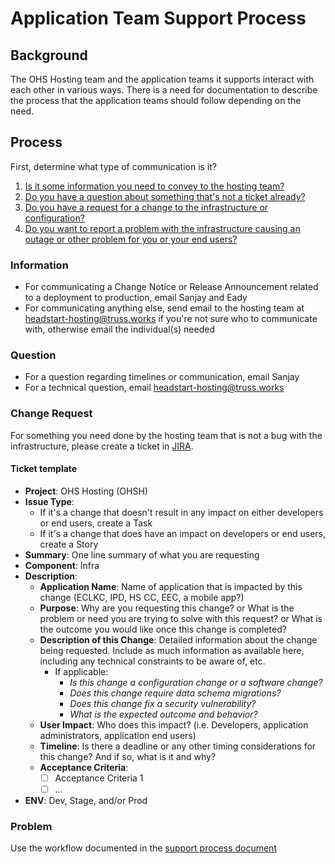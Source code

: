 # Application Team Support Process

## Background
The OHS Hosting team and the application teams it supports interact with each other in various ways. There is a need for documentation to describe the process that the application teams should follow depending on the need.

## Process
First, determine what type of communication is it?
1. [Is it some information you need to convey to the hosting team?](#information)
1. [Do you have a question about something that's not a ticket already?](#question)
1. [Do you have a request for a change to the infrastructure or configuration?](#change-request)
1. [Do you want to report a problem with the infrastructure causing an outage or other problem for you or your end users?](#problem)

### Information
* For communicating a Change Notice or Release Announcement related to a deployment to production, email Sanjay and Eady
* For communicating anything else, send email to the hosting team at headstart-hosting@truss.works if you're not sure who to communicate with, otherwise email the individual(s) needed

### Question
* For a question regarding timelines or communication, email Sanjay
* For a technical question, email headstart-hosting@truss.works

### Change Request
For something you need done by the hosting team that is not a bug with the infrastructure, please create a ticket in [JIRA](https://ocio-jira.acf.hhs.gov/secure/CreateIssue!default.jspa).

#### Ticket template
* **Project**: OHS Hosting (OHSH)
* **Issue Type**:
   * If it's a change that doesn't result in any impact on either developers or end users, create a Task
   * If it's a change that does have an impact on developers or end users, create a Story
* **Summary**: One line summary of what you are requesting
* **Component**: Infra
* **Description**:
   * **Application Name**: Name of application that is impacted by this change (ECLKC, IPD, HS CC, EEC, a mobile app?)
   * **Purpose**: Why are you requesting this change? or What is the problem or need you are trying to solve with this request? or What is the outcome you would like once this change is completed?
   * **Description of this Change**: Detailed information about the change being requested. Include as much information as available here, including any technical constraints to be aware of, etc.
      * If applicable:
         * _Is this change a configuration change or a software change?_
         * _Does this change require data schema migrations?_
         * _Does this change fix a security vulnerability?_
         * _What is the expected outcome and behavior?_
   * **User Impact**: Who does this impact? (i.e. Developers, application administrators, application end users)
   * **Timeline**: Is there a deadline or any other timing considerations for this change? And if so, what is it and why?
   * **Acceptance Criteria**:
      - [ ] Acceptance Criteria 1
      - [ ] ...
* **ENV**: Dev, Stage, and/or Prod

### Problem
Use the workflow documented in the [support process document](https://github.com/OHS-Hosting-Infrastructure/infrastructure/blob/4e98bf8f9767f57cc2dcbfdef29d285634d77c56/docs/how-we-work/support-process.md#reporting-an-issue)
